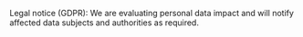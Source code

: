 Legal notice (GDPR): We are evaluating personal data impact and will notify affected data subjects and authorities as required.
